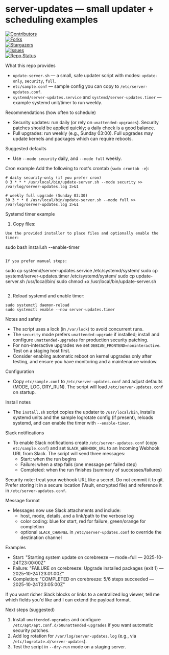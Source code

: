 # server-updates — small updater + scheduling examples

<div align="left">

[![Contributors][contributors-shield]][contributors-url]  
[![Forks][forks-shield]][forks-url]  
[![Stargazers][stars-shield]][stars-url]  
[![Issues][issues-shield]][issues-url]   
[![Repo Status][repo-shield]][repo-url]  

</div>

What this repo provides
- `update-server.sh` — a small, safe updater script with modes: `update-only`, `security`, `full`.
- `etc/sample.conf` — sample config you can copy to `/etc/server-updates.conf`.
- `systemd/server-updates.service` and `systemd/server-updates.timer` — example systemd unit/timer to run weekly.

Recommendations (how often to schedule)
- Security updates: run daily (or rely on `unattended-upgrades`). Security patches should be applied quickly; a daily check is a good balance.
- Full upgrades: run weekly (e.g., Sunday 03:00). Full upgrades may update kernels and packages which can require reboots.

Suggested defaults
- Use `--mode security` daily, and `--mode full` weekly.

Cron example
Add the following to root's crontab (`sudo crontab -e`):

```
# daily security-only (if you prefer cron)
0 3 * * * /usr/local/bin/update-server.sh --mode security >> /var/log/server-updates.log 2>&1

# weekly full upgrade (Sunday 03:30)
30 3 * * 0 /usr/local/bin/update-server.sh --mode full >> /var/log/server-updates.log 2>&1
```

Systemd timer example
1. Copy files:

```
Use the provided installer to place files and optionally enable the timer:

```
sudo bash install.sh --enable-timer
```

If you prefer manual steps:

```
sudo cp systemd/server-updates.service /etc/systemd/system/
sudo cp systemd/server-updates.timer /etc/systemd/system/
sudo cp update-server.sh /usr/local/bin/
sudo chmod +x /usr/local/bin/update-server.sh
```
```

2. Reload systemd and enable timer:

```
sudo systemctl daemon-reload
sudo systemctl enable --now server-updates.timer
```

Notes and safety
- The script uses a lock (in `/var/lock`) to avoid concurrent runs.
- The `security` mode prefers `unattended-upgrade` if installed; install and configure `unattended-upgrades` for production security patching.
- For non-interactive upgrades we set `DEBIAN_FRONTEND=noninteractive`. Test on a staging host first.
- Consider enabling automatic reboot on kernel upgrades only after testing, and ensure you have monitoring and a maintenance window.

Configuration
- Copy `etc/sample.conf` to `/etc/server-updates.conf` and adjust defaults (MODE, LOG, DRY_RUN). The script will load `/etc/server-updates.conf` on startup.

Install notes
- The `install.sh` script copies the updater to `/usr/local/bin`, installs systemd units and the sample logrotate config (if present), reloads systemd, and can enable the timer with `--enable-timer`.

Slack notifications
- To enable Slack notifications create `/etc/server-updates.conf` (copy `etc/sample.conf`) and set `SLACK_WEBHOOK_URL` to an Incoming Webhook URL from Slack. The script will send three messages:
	- Start: when the run begins
	- Failure: when a step fails (one message per failed step)
	- Completed: when the run finishes (summary of successes/failures)

Security note: treat your webhook URL like a secret. Do not commit it to git. Prefer storing it in a secure location (Vault, encrypted file) and reference it in `/etc/server-updates.conf`.

Message format
- Messages now use Slack attachments and include:
	- host, mode, details, and a link/path to the verbose log
	- color coding: blue for start, red for failure, green/orange for completion
	- optional `SLACK_CHANNEL` in `/etc/server-updates.conf` to override the destination channel

Examples
- Start: "Starting system update on corebreeze — mode=full — 2025-10-24T23:00:00Z"
- Failure: "FAILURE on corebreeze: Upgrade installed packages (exit 1) — 2025-10-24T23:01:00Z"
- Completion: "COMPLETED on corebreeze: 5/6 steps succeeded — 2025-10-24T23:05:00Z"

If you want richer Slack blocks or links to a centralized log viewer, tell me which fields you'd like and I can extend the payload format.

Next steps (suggested)
1. Install `unattended-upgrades` and configure `/etc/apt/apt.conf.d/50unattended-upgrades` if you want automatic security patches.
2. Add log rotation for `/var/log/server-updates.log` (e.g., via `/etc/logrotate.d/server-updates`).
3. Test the script in `--dry-run` mode on a staging server.

[contributors-shield]: https://img.shields.io/github/contributors/ashraftown/server-updates.svg
[contributors-url]: https://github.com/ashraftown/server-updates/graphs/contributors
[forks-shield]: https://img.shields.io/github/forks/ashraftown/server-updates.svg
[forks-url]: https://github.com/ashraftown/server-updates/network/members
[stars-shield]: https://img.shields.io/github/stars/ashraftown/server-updates.svg
[stars-url]: https://github.com/ashraftown/server-updates/stargazers
[issues-shield]: https://img.shields.io/github/issues/ashraftown/server-updates.svg
[issues-url]: https://github.com/ashraftown/server-updates/issues
[repo-shield]: https://img.shields.io/badge/repo-0-lightgrey.svg
[repo-url]: https://github.com/ashraftown/server-updates